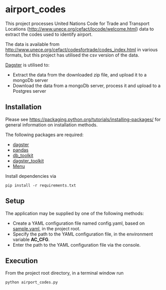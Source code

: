 # airport_codes

This project processes United Nations Code for Trade and Transport Locations (http://www.unece.org/cefact/locode/welcome.html) data to extract the codes used to identify airport.

The data is available from http://www.unece.org/cefact/codesfortrade/codes_index.html in various formats, but this project has utilised the csv version of the data.

[Dagster](https://dagster.readthedocs.io/) is utilised to:

*  Extract the data from the downloaded zip file, and upload it to a mongoDb server
*  Download the data from a mongoDb server, process it and upload to a Postgres server

## Installation
Please see https://packaging.python.org/tutorials/installing-packages/ for general information on installation methods.

The following packages are required:
* [dagster](https://github.com/dagster-io/dagster)
* [pandas](https://pandas.pydata.org/)
* [db_toolkit](https://github.com/ib-da-ncirl/db_toolkit)
* [dagster_toolkit](https://github.com/ib-da-ncirl/db_toolkit)
* [Menu](https://pypi.org/project/Menu/)

Install dependencies via

    pip install -r requirements.txt

## Setup

The application may be supplied by one of the following methods:
* Create a YAML configuration file named config.yaml, based on [sample.yaml](doc/sample.yaml), in the project root.
* Specify the path to the YAML configuration file, in the environment variable **AC_CFG**.
* Enter the path to the YAML configuration file via the console.

## Execution

From the project root directory, in a terminal window run 

    python airport_codes.py
